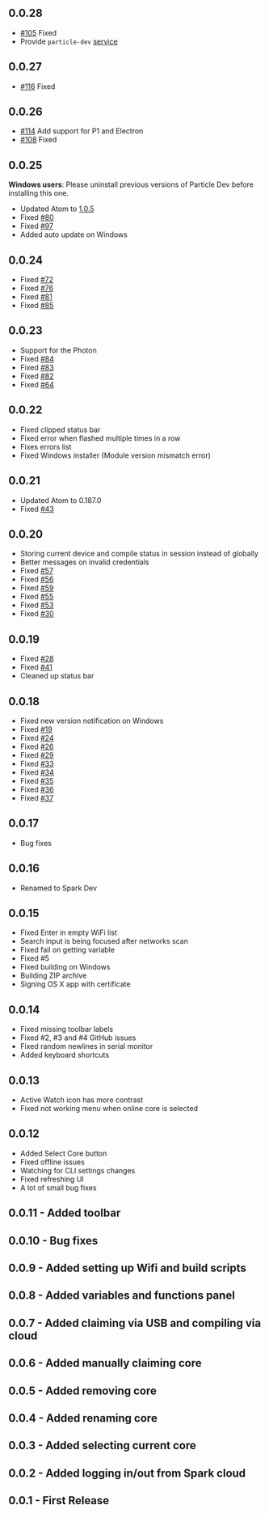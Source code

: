 ## 0.0.28
* [#105](https://github.com/spark/spark-dev/issues/105) Fixed
* Provide `particle-dev` [service](https://atom.io/docs/v1.0.19/behind-atom-interacting-with-other-packages-via-services)

## 0.0.27
* [#116](https://github.com/spark/spark-dev/issues/116) Fixed

## 0.0.26
* [#114](https://github.com/spark/spark-dev/issues/114) Add support for P1 and Electron
* [#108](https://github.com/spark/spark-dev/issues/108) Fixed

## 0.0.25
**Windows users**: Please uninstall previous versions of Particle Dev before installing this one.

* Updated Atom to [1.0.5](https://github.com/atom/atom/releases/tag/v1.0.5)
* Fixed [#80](https://github.com/spark/spark-dev/issues/80)
* Fixed [#97](https://github.com/spark/spark-dev/issues/97)
* Added auto update on Windows

## 0.0.24
* Fixed [#72](https://github.com/spark/spark-dev/issues/72)
* Fixed [#76](https://github.com/spark/spark-dev/issues/76)
* Fixed [#81](https://github.com/spark/spark-dev/issues/81)
* Fixed [#85](https://github.com/spark/spark-dev/issues/85)

## 0.0.23
* Support for the Photon
* Fixed [#84](https://github.com/spark/spark-dev/issues/84)
* Fixed [#83](https://github.com/spark/spark-dev/issues/83)
* Fixed [#82](https://github.com/spark/spark-dev/issues/82)
* Fixed [#64](https://github.com/spark/spark-dev/issues/64)

## 0.0.22
* Fixed clipped status bar
* Fixed error when flashed multiple times in a row
* Fixes errors list
* Fixed Windows installer (Module version mismatch error)

## 0.0.21
* Updated Atom to 0.187.0
* Fixed [#43](https://github.com/spark/spark-dev/issues/43)

## 0.0.20
* Storing current device and compile status in session instead of globally
* Better messages on invalid credentials
* Fixed [#57](https://github.com/spark/spark-dev/issues/57)
* Fixed [#56](https://github.com/spark/spark-dev/issues/56)
* Fixed [#59](https://github.com/spark/spark-dev/issues/59)
* Fixed [#55](https://github.com/spark/spark-dev/issues/55)
* Fixed [#53](https://github.com/spark/spark-dev/issues/53)
* Fixed [#30](https://github.com/spark/spark-dev/issues/30)

## 0.0.19
* Fixed [#28](https://github.com/spark/spark-dev/issues/28)
* Fixed [#41](https://github.com/spark/spark-dev/issues/41)
* Cleaned up status bar

## 0.0.18
* Fixed new version notification on Windows
* Fixed [#19](https://github.com/spark/spark-dev/issues/19)
* Fixed [#24](https://github.com/spark/spark-dev/issues/24)
* Fixed [#26](https://github.com/spark/spark-dev/issues/26)
* Fixed [#29](https://github.com/spark/spark-dev/issues/29)
* Fixed [#33](https://github.com/spark/spark-dev/issues/33)
* Fixed [#34](https://github.com/spark/spark-dev/issues/34)
* Fixed [#35](https://github.com/spark/spark-dev/issues/35)
* Fixed [#36](https://github.com/spark/spark-dev/issues/36)
* Fixed [#37](https://github.com/spark/spark-dev/issues/37)

## 0.0.17
* Bug fixes

## 0.0.16
* Renamed to Spark Dev

## 0.0.15

* Fixed Enter in empty WiFi list
* Search input is being focused after networks scan
* Fixed fail on getting variable
* Fixed #5
* Fixed building on Windows
* Building ZIP archive
* Signing OS X app with certificate

## 0.0.14

* Fixed missing toolbar labels
* Fixed #2, #3 and #4 GitHub issues
* Fixed random newlines in serial monitor
* Added keyboard shortcuts

## 0.0.13

* Active Watch icon has more contrast
* Fixed not working menu when online core is selected

## 0.0.12

* Added Select Core button
* Fixed offline issues
* Watching for CLI settings changes
* Fixed refreshing UI
* A lot of small bug fixes

## 0.0.11 - Added toolbar

## 0.0.10 - Bug fixes

## 0.0.9 - Added setting up Wifi and build scripts

## 0.0.8 - Added variables and functions panel

## 0.0.7 - Added claiming via USB and compiling via cloud

## 0.0.6 - Added manually claiming core

## 0.0.5 - Added removing core

## 0.0.4 - Added renaming core

## 0.0.3 - Added selecting current core

## 0.0.2 - Added logging in/out from Spark cloud

## 0.0.1 - First Release

